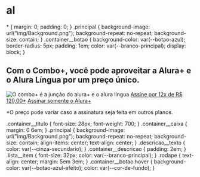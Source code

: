 # al
<!DOCTYPE html>
<html>

<head>
    <title>Alura Plus</title>
    <meta charset="UTF-8">
    <meta name="viewport" content="width=device-width, initial-scale=1">
    <link rel="stylesheet" href="styles.css">
</head>

<body>

</body>

</html>
* {
    margin: 0;
    padding: 0;
}
.principal {
    background-image: url("img/Background.png");
    background-repeat: no-repeat;
    background-size: contain;
}
.container__botao {
    background-color: var(--botao-azul);
    border-radius: 5px;
    padding: 1em;
    color: var(--branco-principal);
    display: block;
}
<section class="container principal">
        <div>
            <h1>Com o Combo+, você pode aproveitar a Alura+ e o Alura Língua por um preço único.</h1>
            <img src="img/Combo.png" alt="O combo+ é a junção do alura+ e o alura língua">
            <a href="www.alura.com.br" class="container__botao">Assine por 12x de R$ 120,00*</a>
            <a href="www.alura.com.br" class="container__botao botao_secundario">Assinar somente o Alura+</a>
            <p class="container__aviso">*O preço pode variar caso a assinatura seja feita em outros planos.</p>
        </div>
    </section>
    .container__titulo {
    font-size: 28px;
    font-weight: 700;
}
.container__caixa {
    margin: 0 6em;
}
.principal {
    background-image: url("img/Background.png");
    background-repeat: no-repeat;
    background-size: contain;
    align-items: center;
    text-align: center;
}
  .descricao__texto {
      color: var(--cinza-secundario);
  }
  .container__descricao {
    padding: 2em;
}
.lista__item {
    font-size: 32px;
    color: var(--branco-principal);
}
.rodape {
    text-align: center;
    margin: 5em 3em;
}
.container__botao:hover {
    background-color: var(--botao-azul-efeito);
    color: var(--cor-de-fundo);
}
